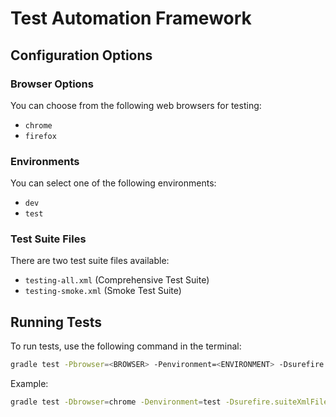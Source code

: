 # Test Automation Framework

## Configuration Options

### Browser Options

You can choose from the following web browsers for testing:
- `chrome`
- `firefox`

### Environments

You can select one of the following environments:
- `dev`
- `test`

### Test Suite Files

There are two test suite files available:
- `testing-all.xml` (Comprehensive Test Suite)
- `testing-smoke.xml` (Smoke Test Suite)

## Running Tests


To run  tests, use the following command in the terminal:
```bash
gradle test -Pbrowser=<BROWSER> -Penvironment=<ENVIRONMENT> -Dsurefire.suiteXmlFiles=src/test/resources/suits/<SUITE_XML_FILE>
```
Example:
```bash
gradle test -Dbrowser=chrome -Denvironment=test -Dsurefire.suiteXmlFiles=src/test/resources/suits/testng-all.xml
```
